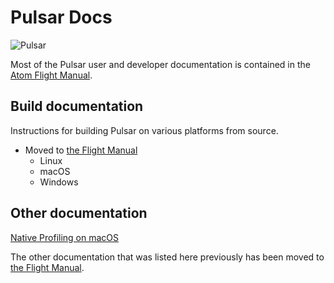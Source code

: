 # Pulsar Docs

![Pulsar](https://cloud.githubusercontent.com/assets/72919/2874231/3af1db48-d3dd-11e3-98dc-6066f8bc766f.png)

Most of the Pulsar user and developer documentation is contained in the [Atom Flight Manual](https://github.com/Pulsar/flight-manual.atom.io).

## Build documentation

Instructions for building Pulsar on various platforms from source.

* Moved to [the Flight Manual](https://flight-manual.atom.io/hacking-Pulsar/sections/hacking-on-Pulsar-core/)
    * Linux
    * macOS
    * Windows

## Other documentation

[Native Profiling on macOS](./native-profiling.md)

The other documentation that was listed here previously has been moved to [the Flight Manual](https://flight-manual.atom.io).

